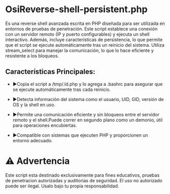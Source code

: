 OsiReverse-shell-persistent.php
================================================

Es una reverse shell avanzada escrita en PHP diseñada para ser utilizada en entornos de pruebas de penetración. Este script establece una conexión con un servidor remoto (IP y puerto configurables) y ejecuta un shell interactivo. Además, incluye características de persistencia, lo que permite que el script se ejecute automáticamente tras un reinicio del sistema. Utiliza stream\_select para manejar la comunicación, lo que lo hace eficiente y resistente a los bloqueos.

Características Principales:
----------------------------

* ▶️Copia el script a /tmp/.ld.php y lo agrega a .bashrc para asegurar que se ejecute automáticamente tras cada reinicio.
  
* ▶️Detecta información del sistema como el usuario, UID, GID, versión de OS y la shell en uso.
  
* ▶️Permite una comunicación eficiente y sin bloqueos entre el servidor remoto y el shell.Puede correr en segundo plano como un demonio, útil para operaciones encubiertas.
  
* ▶️Compatible con sistemas que ejecuten PHP y proporcionen un entorno adecuado.

⚠️ Advertencia
===============================

Este script esta destinado exclusivamente para fines educativos, pruebas de penetracion autorizadas y auditorias de seguridad. El uso no autorizado puede ser ilegal. Usalo bajo tu propia responsabilidad.
